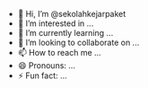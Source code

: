 - 👋 Hi, I’m @sekolahkejarpaket
- 👀 I’m interested in ...
- 🌱 I’m currently learning ...
- 💞️ I’m looking to collaborate on ...
- 📫 How to reach me ...
- 😄 Pronouns: ...
- ⚡ Fun fact: ...

<!---
sekolahkejarpaket/sekolahkejarpaket is a ✨ special ✨ repository because its `README.md` (this file) appears on your GitHub profile.
You can click the Preview link to take a look at your changes.
--->
